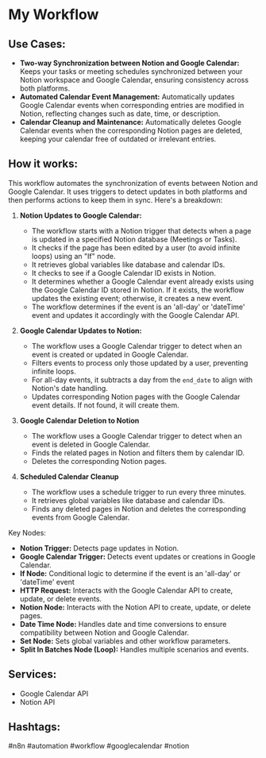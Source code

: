 # My Workflow

## Use Cases:

- **Two-way Synchronization between Notion and Google Calendar:** Keeps your tasks or meeting schedules synchronized between your Notion workspace and Google Calendar, ensuring consistency across both platforms.
- **Automated Calendar Event Management:** Automatically updates Google Calendar events when corresponding entries are modified in Notion, reflecting changes such as date, time, or description.
- **Calendar Cleanup and Maintenance:** Automatically deletes Google Calendar events when the corresponding Notion pages are deleted, keeping your calendar free of outdated or irrelevant entries.

## How it works:

This workflow automates the synchronization of events between Notion and Google Calendar. It uses triggers to detect updates in both platforms and then performs actions to keep them in sync. Here's a breakdown:

1.  **Notion Updates to Google Calendar:**
    - The workflow starts with a Notion trigger that detects when a page is updated in a specified Notion database (Meetings or Tasks).
    - It checks if the page has been edited by a user (to avoid infinite loops) using an "If" node.
    - It retrieves global variables like database and calendar IDs.
    - It checks to see if a Google Calendar ID exists in Notion.
    - It determines whether a Google Calendar event already exists using the Google Calendar ID stored in Notion. If it exists, the workflow updates the existing event; otherwise, it creates a new event.
    - The workflow determines if the event is an 'all-day' or 'dateTime' event and updates it accordingly with the Google Calendar API.

2.  **Google Calendar Updates to Notion:**
    - The workflow uses a Google Calendar trigger to detect when an event is created or updated in Google Calendar.
    - Filters events to process only those updated by a user, preventing infinite loops.
    - For all-day events, it subtracts a day from the `end_date` to align with Notion's date handling.
    - Updates corresponding Notion pages with the Google Calendar event details. If not found, it will create them.

3.  **Google Calendar Deletion to Notion**
    - The workflow uses a Google Calendar trigger to detect when an event is deleted in Google Calendar.
    - Finds the related pages in Notion and filters them by calendar ID.
    - Deletes the corresponding Notion pages.

4.  **Scheduled Calendar Cleanup**
    - The workflow uses a schedule trigger to run every three minutes.
    - It retrieves global variables like database and calendar IDs.
    - Finds any deleted pages in Notion and deletes the corresponding events from Google Calendar.

Key Nodes:

*   **Notion Trigger:** Detects page updates in Notion.
*   **Google Calendar Trigger:** Detects event updates or creations in Google Calendar.
*   **If Node:** Conditional logic to determine if the event is an 'all-day' or 'dateTime' event
*   **HTTP Request:** Interacts with the Google Calendar API to create, update, or delete events.
*   **Notion Node:** Interacts with the Notion API to create, update, or delete pages.
*   **Date Time Node:** Handles date and time conversions to ensure compatibility between Notion and Google Calendar.
*   **Set Node:** Sets global variables and other workflow parameters.
*   **Split In Batches Node (Loop):** Handles multiple scenarios and events.

## Services:

-   Google Calendar API
-   Notion API

## Hashtags:

#n8n #automation #workflow #googlecalendar #notion
